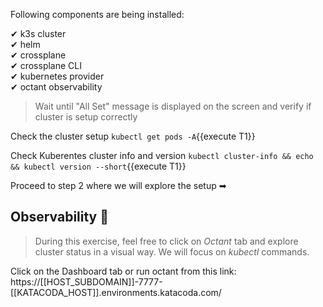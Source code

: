 Following components are being installed:

✔ k3s cluster</BR>
✔ helm</BR>
✔ crossplane</BR>
✔ crossplane CLI</BR>
✔ kubernetes provider</BR>
✔ octant observability

> Wait until "All Set" message is displayed on the screen and verify if cluster is setup correctly

Check the cluster setup `kubectl get pods -A`{{execute T1}}

Check Kuberentes cluster info and version `kubectl cluster-info && echo && kubectl version --short`{{execute T1}}

Proceed to step 2 where we will explore the setup ➡

## Observability 🔎

> During this exercise, feel free to click on *Octant* tab and explore cluster status in a visual way. We will focus on *kubectl* commands.

Click on the Dashboard tab or run octant from this link: https://[[HOST_SUBDOMAIN]]-7777-[[KATACODA_HOST]].environments.katacoda.com/

